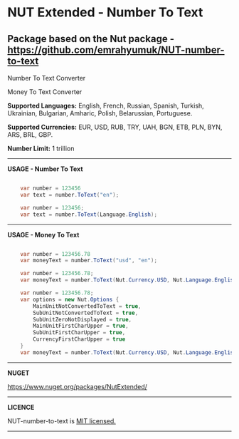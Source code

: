 # NUT Extended - Number To Text
Package based on the Nut package - https://github.com/emrahyumuk/NUT-number-to-text
---

Number To Text Converter

Money To Text Converter

**Supported Languages:** English, French, Russian, Spanish, Turkish, Ukrainian, Bulgarian, Amharic, Polish, Belarussian, Portuguese.

**Supported Currencies:** EUR, USD, RUB, TRY, UAH, BGN, ETB, PLN, BYN, ARS, BRL, GBP.

**Number Limit:** 1 trillion

---

**USAGE - Number To Text**

```csharp

    var number = 123456
    var text = number.ToText("en");

    var number = 123456;
    var text = number.ToText(Language.English);
```

---

**USAGE - Money To Text**

```csharp

    var number = 123456.78
    var moneyText = number.ToText("usd", "en");

    var number = 123456.78;
    var moneyText = number.ToText(Nut.Currency.USD, Nut.Language.English);

    var number = 123456.78;
    var options = new Nut.Options {
        MainUnitNotConvertedToText = true,
        SubUnitNotConvertedToText = true,
        SubUnitZeroNotDisplayed = true,
        MainUnitFirstCharUpper = true,
        SubUnitFirstCharUpper = true,
        CurrencyFirstCharUpper = true
    }
    var moneyText = number.ToText(Nut.Currency.USD, Nut.Language.English, options);
```

---

**NUGET**

<https://www.nuget.org/packages/NutExtended/>

---

**LICENCE**

NUT-number-to-text is [MIT licensed.](LICENSE)

---
